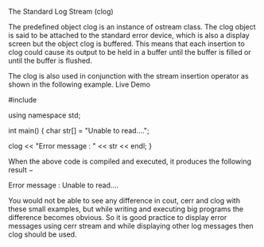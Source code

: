 The Standard Log Stream (clog)

The predefined object clog is an instance of ostream class. The clog object is said to be attached to the standard error device, which is also a display screen but the object clog is buffered. This means that each insertion to clog could cause its output to be held in a buffer until the buffer is filled or until the buffer is flushed.

The clog is also used in conjunction with the stream insertion operator as shown in the following example.
Live Demo

#include <iostream>

using namespace std;

int main() {
   char str[] = "Unable to read....";

   clog << "Error message : " << str << endl;
}

When the above code is compiled and executed, it produces the following result −

Error message : Unable to read....

You would not be able to see any difference in cout, cerr and clog with these small examples, but while writing and executing big programs the difference becomes obvious. So it is good practice to display error messages using cerr stream and while displaying other log messages then clog should be used.
